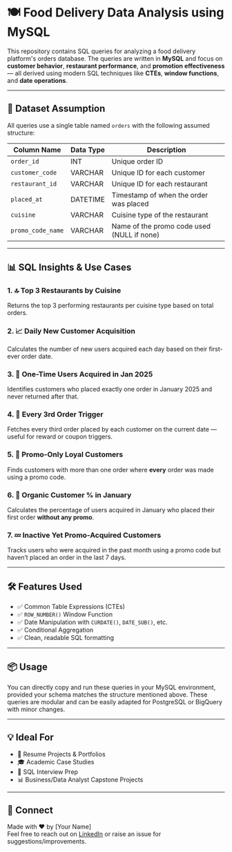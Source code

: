 # 🍽️ Food Delivery Data Analysis using MySQL

This repository contains SQL queries for analyzing a food delivery platform's orders database. The queries are written in **MySQL** and focus on **customer behavior**, **restaurant performance**, and **promotion effectiveness** — all derived using modern SQL techniques like **CTEs**, **window functions**, and **date operations**.

---

## 📁 Dataset Assumption

All queries use a single table named `orders` with the following assumed structure:

| Column Name        | Data Type     | Description                           |
|--------------------|---------------|---------------------------------------|
| `order_id`         | INT           | Unique order ID                       |
| `customer_code`    | VARCHAR       | Unique ID for each customer           |
| `restaurant_id`    | VARCHAR       | Unique ID for each restaurant         |
| `placed_at`        | DATETIME      | Timestamp of when the order was placed |
| `cuisine`          | VARCHAR       | Cuisine type of the restaurant        |
| `promo_code_name`  | VARCHAR       | Name of the promo code used (NULL if none) |

---

## 📊 SQL Insights & Use Cases

### 1. 🔝 Top 3 Restaurants by Cuisine
Returns the top 3 performing restaurants per cuisine type based on total orders.

### 2. 📈 Daily New Customer Acquisition
Calculates the number of new users acquired each day based on their first-ever order date.

### 3. 🧊 One-Time Users Acquired in Jan 2025
Identifies customers who placed exactly one order in January 2025 and never returned after that.

### 4. 🔁 Every 3rd Order Trigger
Fetches every third order placed by each customer on the current date — useful for reward or coupon triggers.

### 5. 🎯 Promo-Only Loyal Customers
Finds customers with more than one order where **every** order was made using a promo code.

### 6. 🌱 Organic Customer % in January
Calculates the percentage of users acquired in January who placed their first order **without any promo**.

### 7. 💤 Inactive Yet Promo-Acquired Customers
Tracks users who were acquired in the past month using a promo code but haven’t placed an order in the last 7 days.

---

## 🛠️ Features Used

- ✅ Common Table Expressions (CTEs)
- ✅ `ROW_NUMBER()` Window Function
- ✅ Date Manipulation with `CURDATE()`, `DATE_SUB()`, etc.
- ✅ Conditional Aggregation
- ✅ Clean, readable SQL formatting

---

## 📦 Usage

You can directly copy and run these queries in your MySQL environment, provided your schema matches the structure mentioned above. These queries are modular and can be easily adapted for PostgreSQL or BigQuery with minor changes.

---

## 💡 Ideal For

- 📄 Resume Projects & Portfolios
- 🎓 Academic Case Studies
- 💼 SQL Interview Prep
- 📊 Business/Data Analyst Capstone Projects

---

## 🔗 Connect

Made with ❤️ by [Your Name]  
Feel free to reach out on [LinkedIn](https://www.linkedin.com/) or raise an issue for suggestions/improvements.

